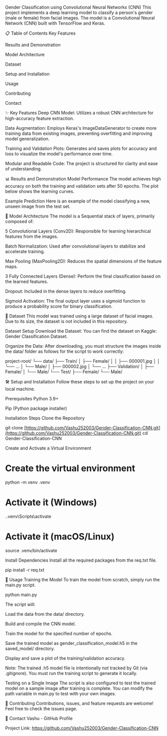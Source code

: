Gender Classification using Convolutional Neural Networks (CNN)
This project implements a deep learning model to classify a person's gender (male or female) from facial images. The model is a Convolutional Neural Network (CNN) built with TensorFlow and Keras.

📋 Table of Contents
Key Features

Results and Demonstration

Model Architecture

Dataset

Setup and Installation

Usage

Contributing

Contact

✨ Key Features
Deep CNN Model: Utilizes a robust CNN architecture for high-accuracy feature extraction.

Data Augmentation: Employs Keras's ImageDataGenerator to create more training data from existing images, preventing overfitting and improving model generalization.

Training and Validation Plots: Generates and saves plots for accuracy and loss to visualize the model's performance over time.

Modular and Readable Code: The project is structured for clarity and ease of understanding.

📊 Results and Demonstration
Model Performance
The model achieves high accuracy on both the training and validation sets after 50 epochs. The plot below shows the learning curves.

Example Prediction
Here is an example of the model classifying a new, unseen image from the test set.

🧠 Model Architecture
The model is a Sequential stack of layers, primarily composed of:

5 Convolutional Layers (Conv2D): Responsible for learning hierarchical features from the images.

Batch Normalization: Used after convolutional layers to stabilize and accelerate training.

Max Pooling (MaxPooling2D): Reduces the spatial dimensions of the feature maps.

3 Fully Connected Layers (Dense): Perform the final classification based on the learned features.

Dropout: Included in the dense layers to reduce overfitting.

Sigmoid Activation: The final output layer uses a sigmoid function to produce a probability score for binary classification.

📂 Dataset
This model was trained using a large dataset of facial images. Due to its size, the dataset is not included in this repository.

Dataset Setup
Download the Dataset: You can find the dataset on Kaggle: Gender Classification Dataset.

Organize the Data: After downloading, you must structure the images inside the data/ folder as follows for the script to work correctly:

project-root/
└── data/
├── Train/
│ ├── Female/
│ │ ├── 000001.jpg
│ │ └── ...
│ └── Male/
│ ├── 000002.jpg
│ └── ...
├── Validation/
│ ├── Female/
│ └── Male/
└── Test/
├── Female/
└── Male/

🛠️ Setup and Installation
Follow these steps to set up the project on your local machine.

Prerequisites
Python 3.9+

Pip (Python package installer)

Installation Steps
Clone the Repository

git clone [https://github.com/Vashu252003/Gender-Classification-CNN.git](https://github.com/Vashu252003/Gender-Classification-CNN.git)
cd Gender-Classification-CNN

Create and Activate a Virtual Environment

# Create the virtual environment

python -m venv .venv

# Activate it (Windows)

.\.venv\Scripts\activate

# Activate it (macOS/Linux)

source .venv/bin/activate

Install Dependencies
Install all the required packages from the req.txt file.

pip install -r req.txt

🚀 Usage
Training the Model
To train the model from scratch, simply run the main.py script.

python main.py

The script will:

Load the data from the data/ directory.

Build and compile the CNN model.

Train the model for the specified number of epochs.

Save the trained model as gender_classification_model.h5 in the saved_model/ directory.

Display and save a plot of the training/validation accuracy.

Note: The trained .h5 model file is intentionally not tracked by Git (via .gitignore). You must run the training script to generate it locally.

Testing on a Single Image
The script is also configured to test the trained model on a sample image after training is complete. You can modify the path variable in main.py to test with your own images.

🤝 Contributing
Contributions, issues, and feature requests are welcome! Feel free to check the issues page.

📧 Contact
Vashu - GitHub Profile

Project Link: https://github.com/Vashu252003/Gender-Classification-CNN
